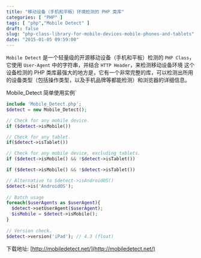 ```yaml
---
title: "移动设备（手机和平板）环境检测的 PHP 类库"
categories: [ "PHP" ]
tags: [ "php","Mobile Detect" ]
draft: false
slug: "php-class-library-for-mobile-devices-mobile-phones-and-tablets"
date: "2015-01-05 09:59:00"
---
```


`Mobile Detect` 是一个轻量级的开源移动设备（手机和平板）检测的 `PHP Class`，它使用 `User-Agent` 中的字符串，并结合 `HTTP Header`，来检测移动设备环境
这个设备检测的 PHP 类库最强大的地方是，它有一个非常完整的库，可以检测出所用的设备类型（包括操作类型，以及手机品牌等都能检测）和浏览器的详细信息。

Mobile_Detect 简单使用实例`
```php
include 'Mobile_Detect.php';
$detect = new Mobile_Detect();

// Check for any mobile device.
if ($detect->isMobile())

// Check for any tablet.
if($detect->isTablet())

// Check for any mobile device, excluding tablets.
if ($detect->isMobile() && !$detect->isTablet())

if ($detect->isMobile() && !$detect->isTablet())

// Alternative to $detect->isAndroidOS()
$detect->is('AndroidOS');
 
// Batch usage
foreach($userAgents as $userAgent){
  $detect->setUserAgent($userAgent);
  $isMobile = $detect->isMobile();
}
 
// Version check.
$detect->version('iPad'); // 4.3 (float)
```
下载地址: [http://mobiledetect.net/](http://mobiledetect.net/)